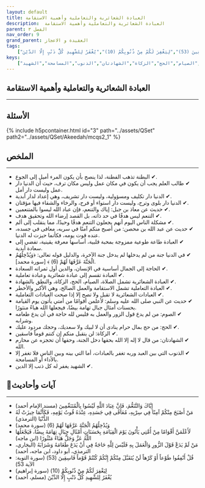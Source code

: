 ```yaml
---
layout: default
title: العبادة الشعائرية والتعاملية وأهمية الاستقامة
description:  العبادة الشعائرية والتعاملية وأهمية الاستقامة
parent: الفصل ٣
nav_order: 9
grand_parent: العقيدة و الاعجاز
tags: 
    ["إِيَّاكَ وَالتَّنَعُّمَ، فَإِنَّ عِبَادَ اللَّهِ لَيْسُوا بِالْمُتَنَعِّمِينَ","مَنْ أَصْبَحَ مِنْكُمْ آمِنًا فِي سِرْبِهِ، مُعَافًى فِي جَسَدِهِ، عِنْدَهُ قُوتُ يَوْمِهِ، فَكَأَنَّمَا حِيزَتْ لَهُ الدُّنْيَا","وَيُدْخِلُهُمُ الْجَنَّةَ عَرَّفَهَا لَهُمْ (6)","لَأَعْلَمَنَّ أَقْوَامًا مِنْ أُمَّتِي يَأْتُونَ يَوْمَ الْقِيَامَةِ بِحَسَنَاتٍ أَمْثَالِ جِبَالِ تِهَامَةَ بِيضًا، فَيَجْعَلُهَا اللَّهُ عَزَّ وَجَلَّ هَبَاءً مَنْثُورًا","مَنْ لَمْ يَدَعْ قَوْلَ الزُّورِ وَالْعَمَلَ بِهِ فَلَيْسَ لِلَّهِ حَاجَةٌ فِي أَنْ يَدَعَ طَعَامَهُ وَشَرَابَهُ","قُلْ أَنْفِقُوا طَوْعاً أَوْ كَرْهاً لَنْ يُتَقَبَّلَ مِنْكُمْ إِنَّكُمْ كُنْتُمْ قَوْماً فَاسِقِينَ (53)","لِيَغْفِرَ لَكُمْ مِنْ ذُنُوبِكُمْ (10)","يُغْفَرُ لِلشَّهِيدِ كُلُّ ذَنْبٍ إِلَّا الدَّيْنَ"]
keys:
    ["العبادة الشعائرية","العبادة التعاملية","الاستقامة","التنعم","الدنيا دار عمل","الآخرة","الصلاة","الصيام","الحج","الزكاة","الشهادتان","الذنوب","المسامحة","الشهيد"]
---
```

## ‏العبادة الشعائرية والتعاملية وأهمية الاستقامة
***
## الأسئلة 
{% include h5pcontainer.html id="3" path="../assets/QSet" path2="../assets/QSet/Akeedah/mcqs2_1" %}
## الملخص
***
- ‏✔ البطنة تذهب الفطنة، لذا ينصح بأن يكون المرء أميل إلى الجوع. 
- ‏✔ طالب العلم يجب أن يكون في مكان عمل وليس مكان ترف، حيث أن الدنيا دار عمل وليست دار أمل. 
- ‏✔ الدنيا دار تكليف ومسؤولية، وليست دار تشريف، وهي إعداد لدار أبدية. 
- ‏✔ الدنيا دار بلوى وترح، وليست دار استواء أو فرح، والرخاء والشقاء فيها مؤقتان. 
- ‏✔ حديث عن معاذ بن جبل: إياك والتنعم، فإن عباد الله ليسوا بالمتنعمين. 
- ‏✔ التنعم ليس هدفًا في حد ذاته، بل القصد إرضاء الله وتحقيق هدف. 
- ‏✔ مشكلة الناس اليوم أنهم يجعلون التنعم هدفًا وحيدًا، مما ينقلب إلى ألم. 
- ‏✔ حديث عن عبد الله بن محصن: من أصبح منكم آمنًا في سربه، معافى في جسده، عنده قوت يومه، فكأنما حيزت له الدنيا. 
- ‏✔ العبادة طاعة طوعية ممزوجة بمحبة قلبية، أساسها معرفة يقينية، تفضي إلى سعادة أبدية. 
- ‏✔ في الدنيا جنة من لم يدخلها لم يدخل جنة الآخرة، والدليل قوله تعالى: ﴿وَيُدْخِلُهُمُ الْجَنَّةَ عَرَّفَهَا لَهُمْ (6) ﴾ [سورة محمد]. 
- ‏✔ الحاجة إلى الجمال أساسية في الإنسان، والدين أول ثمراته السعادة. 
- ‏✔ العبادة تقسم إلى عبادة شعائرية وعبادة تعاملية. 
- ‏✔ العبادة الشعائرية تشمل الصلاة، الصيام، الحج، الزكاة، والنطق بالشهادة. 
- ‏✔ العبادة التعاملية تشمل الاستقامة والعمل الصالح، وهي الأكبر والأخطر. 
- ‏✔ العبادات الشعائرية لا تقبل ولا تصح إلا إذا صحت العبادات التعاملية. 
- ‏✔ حديث عن النبي صلى الله عليه وسلم: لأعلمن أقوامًا من أمتي يأتون يوم القيامة بحسنات أمثال جبال تهامة بيضًا، فيجعلها الله هباءً منثورًا. 
- ‏✔ الصوم: من لم يدع قول الزور والعمل به فليس لله حاجة في أن يدع طعامه وشرابه. 
- ‏✔ الحج: من حج بمال حرام ينادى أن لا لبيك ولا سعديك، وحجك مردود عليك. 
- ‏✔ الزكاة: لن يتقبل منكم إن كنتم قوماً فاسقين. 
- ‏✔ الشهادتان: من قال لا إله إلا الله بحقها دخل الجنة، وحقها أن تحجزه عن محارم الله. 
- ‏✔ الذنوب التي بين العبد وربه تغفر بالعبادات، أما التي بينه وبين الناس فلا تغفر إلا بالأداء أو المسامحة. 
- ‏✔ الشهيد يغفر له كل ذنب إلا الدين. 

## 📜آيات وأحاديث
***
- ‏إِيَّاكَ وَالتَّنَعُّمَ، فَإِنَّ عِبَادَ اللَّهِ لَيْسُوا بِالْمُتَنَعِّمِينَ (مسند الإمام أحمد)
- ‏مَنْ أَصْبَحَ مِنْكُمْ آمِنًا فِي سِرْبِهِ، مُعَافًى فِي جَسَدِهِ، عِنْدَهُ قُوتُ يَوْمِهِ، فَكَأَنَّمَا حِيزَتْ لَهُ الدُّنْيَا (الترمذي)
- ‏وَيُدْخِلُهُمُ الْجَنَّةَ عَرَّفَهَا لَهُمْ (6) (سورة محمد)
- ‏لَأَعْلَمَنَّ أَقْوَامًا مِنْ أُمَّتِي يَأْتُونَ يَوْمَ الْقِيَامَةِ بِحَسَنَاتٍ أَمْثَالِ جِبَالِ تِهَامَةَ بِيضًا، فَيَجْعَلُهَا اللَّهُ عَزَّ وَجَلَّ هَبَاءً مَنْثُورًا (ابن ماجه)
- ‏مَنْ لَمْ يَدَعْ قَوْلَ الزُّورِ وَالْعَمَلَ بِهِ فَلَيْسَ لِلَّهِ حَاجَةٌ فِي أَنْ يَدَعَ طَعَامَهُ وَشَرَابَهُ (البخاري، الترمذي، أبو داود، ابن ماجه، أحمد)
- ‏قُلْ أَنْفِقُوا طَوْعاً أَوْ كَرْهاً لَنْ يُتَقَبَّلَ مِنْكُمْ إِنَّكُمْ كُنْتُمْ قَوْماً فَاسِقِينَ (53) (سورة التوبة: الآية 53)
- ‏لِيَغْفِرَ لَكُمْ مِنْ ذُنُوبِكُمْ (10) (سورة إبراهيم)
- ‏يُغْفَرُ لِلشَّهِيدِ كُلُّ ذَنْبٍ إِلَّا الدَّيْنَ (مسلم، أحمد)

